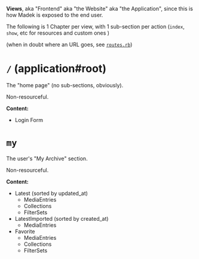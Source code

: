 **Views**, 
aka "Frontend"
aka "the Website"
aka "the Application", since this is how Madek is exposed to the end user.

The following is 1 Chapter per view, with 1 sub-section per action (`index`, `show`, etc for resources and custom ones )

(when in doubt where an URL goes, see [`routes.rb`](http://github.com/zhdk/madek/blob/master/config/routes.rb))


# `/` (application#root)

The "home page" (no sub-sections, obviously).

Non-resourceful.

**Content:**
- Login Form

# `my`

The user's "My Archive" section.

Non-resourceful.

**Content:**
- Latest (sorted by updated_at)
    - MediaEntries
    - Collections
    - FilterSets
- LatestImported (sorted by created_at)
    - MediaEntries
- Favorite
    - MediaEntries
    - Collections
    - FilterSets
